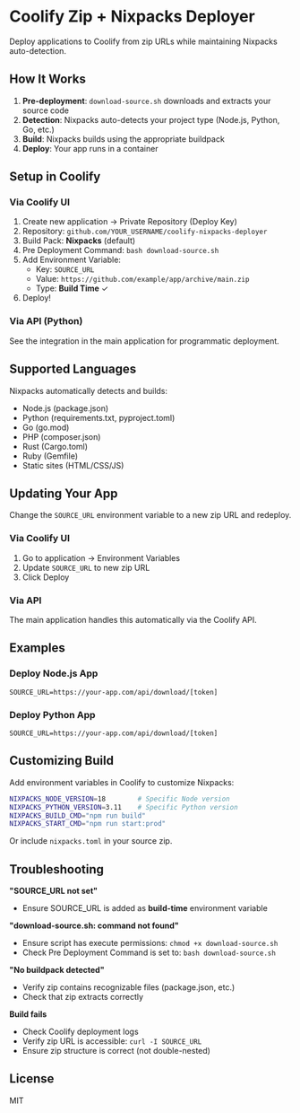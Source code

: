 # Coolify Zip + Nixpacks Deployer

Deploy applications to Coolify from zip URLs while maintaining Nixpacks auto-detection.

## How It Works

1. **Pre-deployment**: `download-source.sh` downloads and extracts your source code
2. **Detection**: Nixpacks auto-detects your project type (Node.js, Python, Go, etc.)
3. **Build**: Nixpacks builds using the appropriate buildpack
4. **Deploy**: Your app runs in a container

## Setup in Coolify

### Via Coolify UI

1. Create new application → Private Repository (Deploy Key)
2. Repository: `github.com/YOUR_USERNAME/coolify-nixpacks-deployer`
3. Build Pack: **Nixpacks** (default)
4. Pre Deployment Command: `bash download-source.sh`
5. Add Environment Variable:
   - Key: `SOURCE_URL`
   - Value: `https://github.com/example/app/archive/main.zip`
   - Type: **Build Time** ✓
6. Deploy!

### Via API (Python)

See the integration in the main application for programmatic deployment.

## Supported Languages

Nixpacks automatically detects and builds:
- Node.js (package.json)
- Python (requirements.txt, pyproject.toml)
- Go (go.mod)
- PHP (composer.json)
- Rust (Cargo.toml)
- Ruby (Gemfile)
- Static sites (HTML/CSS/JS)

## Updating Your App

Change the `SOURCE_URL` environment variable to a new zip URL and redeploy.

### Via Coolify UI
1. Go to application → Environment Variables
2. Update `SOURCE_URL` to new zip URL
3. Click Deploy

### Via API
The main application handles this automatically via the Coolify API.

## Examples

### Deploy Node.js App
```
SOURCE_URL=https://your-app.com/api/download/[token]
```

### Deploy Python App
```
SOURCE_URL=https://your-app.com/api/download/[token]
```

## Customizing Build

Add environment variables in Coolify to customize Nixpacks:

```bash
NIXPACKS_NODE_VERSION=18        # Specific Node version
NIXPACKS_PYTHON_VERSION=3.11    # Specific Python version
NIXPACKS_BUILD_CMD="npm run build"
NIXPACKS_START_CMD="npm run start:prod"
```

Or include `nixpacks.toml` in your source zip.

## Troubleshooting

**"SOURCE_URL not set"**
- Ensure SOURCE_URL is added as **build-time** environment variable

**"download-source.sh: command not found"**
- Ensure script has execute permissions: `chmod +x download-source.sh`
- Check Pre Deployment Command is set to: `bash download-source.sh`

**"No buildpack detected"**
- Verify zip contains recognizable files (package.json, etc.)
- Check that zip extracts correctly

**Build fails**
- Check Coolify deployment logs
- Verify zip URL is accessible: `curl -I SOURCE_URL`
- Ensure zip structure is correct (not double-nested)

## License

MIT
